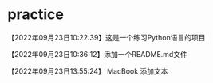 # practice
【2022年09月23日10:22:39】这是一个练习Python语言的项目

【2022年09月23日10:36:12】添加一个README.md文件

【2022年09月23日13:55:24】 MacBook 添加文本
